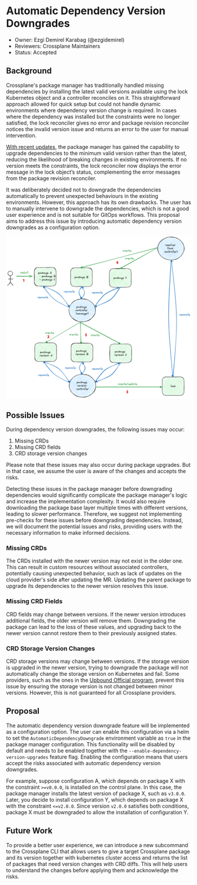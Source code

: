 # Automatic Dependency Version Downgrades

* Owner: Ezgi Demirel Karabag (@ezgidemirel)
* Reviewers: Crossplane Maintainers
* Status: Accepted

## Background

Crossplane's package manager has traditionally handled missing dependencies by installing the latest valid versions 
available using the lock Kubernetes object and a controller reconciles on it. This straightforward approach allowed for 
quick setup but could not handle dynamic environments where dependency version change is required. In cases where the 
dependency was installed but the constraints were no longer satisfied, the lock reconciler gives no error and package 
revision reconciler notices the invalid version issue and returns an error to the user for manual intervention.

[With recent updates](https://github.com/crossplane/crossplane/pull/6017), the package manager has gained the capability 
to upgrade dependencies to the minimum valid version rather than the latest, reducing the likelihood of breaking changes 
in existing environments. If no version meets the constraints, the lock reconciler now displays the error message in the 
lock object’s status, complementing the error messages from the package revision reconciler.

It was deliberately decided not to downgrade the dependencies automatically to prevent unexpected behaviours in the 
existing environments. However, this approach has its own drawbacks. The user has to manually intervene to downgrade the
dependencies, which is not a good user experience and is not suitable for GitOps workflows. This proposal aims to 
address this issue by introducing automatic dependency version downgrades as a configuration option.

<img src="images/package-manager.png" alt="Package Manager diagram" width="650" />

## Possible Issues

During dependency version downgrades, the following issues may occur:

1) Missing CRDs
2) Missing CRD fields
3) CRD storage version changes

Please note that these issues may also occur during package upgrades. But in that case, we assume the user is aware of 
the changes and accepts the risks.

Detecting these issues in the package manager before downgrading dependencies would significantly complicate the package 
manager's logic and increase the implementation complexity. It would also require downloading the package base layer 
multiple times with different versions, leading to slower performance. Therefore, we suggest not implementing pre-checks 
for these issues before downgrading dependencies. Instead, we will document the potential issues and risks, providing 
users with the necessary information to make informed decisions.

### Missing CRDs

The CRDs installed with the newer version may not exist in the older one. This can result in custom resources 
without associated controllers, potentially causing unexpected behavior, such as lack of updates on the cloud 
provider's side after updating the MR. Updating the parent package to upgrade its dependencies to the newer version
resolves this issue.

### Missing CRD Fields

CRD fields may change between versions. If the newer version introduces additional fields, the older version will remove
them. Downgrading the package can lead to the loss of these values, and upgrading back to the newer version 
cannot restore them to their previously assigned states.
 
### CRD Storage Version Changes

CRD storage versions may change between versions. If the storage version is upgraded in the newer version, trying to 
downgrade the package will not automatically change the storage version on Kubernetes and fail. Some providers, such as
the ones in the [Upbound Official program](https://marketplace.upbound.io/providers?tier=official), prevent this issue 
by ensuring the storage version is not changed between minor versions. However, this is not guaranteed for all Crossplane
providers.

## Proposal

The automatic dependency version downgrade feature will be implemented as a configuration option. The user can enable this
configuration via a helm to set the `AutomaticDependencyDowngrade` environment variable as `true` in the package manager
configuration. This functionality will be disabled by default and needs to be enabled together with the 
`--enable-dependency-version-upgrades` feature flag. Enabling the configuration means that users accept the risks 
associated with automatic dependency version downgrades.

For example, suppose configuration A, which depends on package X with the constraint `>=v0.0.0`, is installed on the 
control plane. In this case, the package manager installs the latest version of package X, such as `v3.0.0`. Later, you 
decide to install configuration Y, which depends on package X with the constraint `<=v2.0.0`. Since version `v2.0.0` 
satisfies both conditions, package X must be downgraded to allow the installation of configuration Y.
## Future Work

To provide a better user experience, we can introduce a new subcommand to the Crossplane CLI that allows users to
give a target Crossplane package and its version together with kubernetes cluster access and returns the list of 
packages that need version changes with CRD diffs. This will help users to understand the changes before applying them 
and acknowledge the risks.

[pkg-mgr-diagram]: images/package-manager.png